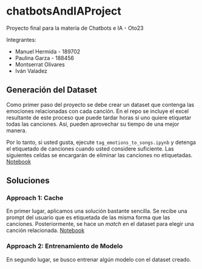 # chatbotsAndIAProject
Proyecto final para la materia de Chatbots e IA - Oto23

Integrantes:
* Manuel Hermida - 189702
* Paulina Garza - 188456
* Montserrat Olivares
* Iván Valadez

## Generación del Dataset

Como primer paso del proyecto se debe crear un dataset que contenga las emociones relacionadas con cada canción. En el repo se incluye el excel resultante de este proceso que puede tardar horas si uno quiere etiquetar todas las canciones. Así, pueden aprovechar su tiempo de una mejor manera.

Por lo tanto, si usted gusta, ejecute `tag_emotions_to_songs.ipynb` y detenga el etiquetado de canciones cuando usted considere suficiente. Las siguientes celdas se encargarán de eliminar las canciones no etiquetadas. [Notebook](tag_emotions_to_songs.ipynb)

## Soluciones

### Approach 1: Cache

En primer lugar, aplicamos una solución bastante sencilla. Se recibe una prompt del usuario que es etiquetada de las misma forma que las canciones. Posteriormente, se hace un *match* en el dataset para elegir una canción relacionada. [Notebook](solucion_cache.ipynb)

### Approach 2: Entrenamiento de Modelo

En segundo lugar, se busco entrenar algún modelo con el dataset creado.
